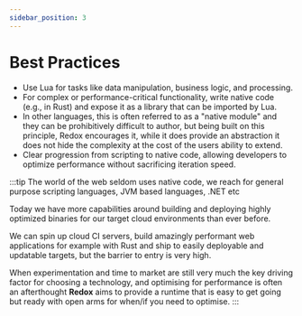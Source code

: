 ```yaml
---
sidebar_position: 3
---
```


# Best Practices

- Use Lua for tasks like data manipulation, business logic, and processing.
- For complex or performance-critical functionality, write native code (e.g., in Rust) and expose it as a library that can be imported by Lua.
- In other languages, this is often referred to as a "native module" and they can be prohibitively difficult to author, but being built on this principle, Redox encourages it, while it does provide an abstraction it does not hide the complexity at the cost of the users ability to extend.
- Clear progression from scripting to native code, allowing developers to optimize performance without sacrificing iteration speed.

:::tip
The world of the web seldom uses native code, we reach for general purpose scripting languages, JVM based languages, .NET etc

Today we have more capabilities around building and deploying highly optimized binaries for our target cloud environments than ever before.

We can spin up cloud CI servers, build amazingly performant web applications for example with Rust and ship to easily deployable and updatable targets, but the barrier to entry is very high.

When experimentation and time to market are still very much the key driving factor for choosing a technology, and optimising for performance is often an afterthought **Redox** aims to provide a runtime that is easy to get going but ready with open arms for when/if you need to optimise.
:::